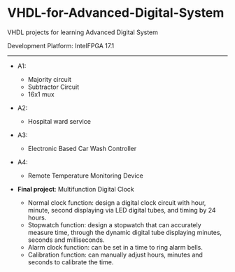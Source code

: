 # VHDL-for-Advanced-Digital-System
 VHDL projects for learning Advanced Digital System
 
 Development Platform: IntelFPGA 17.1
 
 ---

* A1: 
  * Majority circuit
  * Subtractor Circuit 
  * 16x1 mux
* A2:
  * Hospital ward service
* A3:
  * Electronic Based Car Wash Controller
* A4:
  * Remote Temperature Monitoring Device

* __Final project__: Multifunction Digital Clock
  
  * Normal clock function: design a digital clock circuit with hour, minute, second displaying via LED digital tubes, and timing by 24 hours.
  * Stopwatch function: design a stopwatch that can accurately measure time, through the dynamic digital tube displaying minutes, seconds and milliseconds.
  * Alarm clock function: can be set in a time to ring alarm bells.
  * Calibration function: can manually adjust hours, minutes and seconds to calibrate the time.